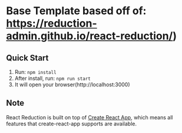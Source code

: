 # Base Template based off of: https://reduction-admin.github.io/react-reduction/)



## Quick Start
1.  Run: `npm install`
2.  After install, run: `npm run start` 
3.  It will open your browser(http://localhost:3000)

## Note

React Reduction is built on top of [Create React App](https://github.com/facebook/create-react-app), which means all features that create-react-app supports are available.